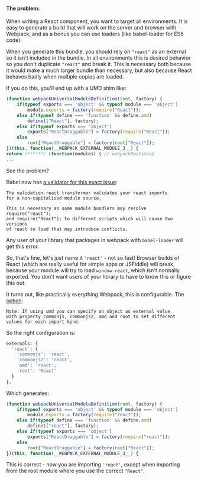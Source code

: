 #### The problem:

When writing a React component, you want to target all environments. It is easy to generate a build that will work on the server and browser with Webpack, and as a bonus you can use loaders (like babel-loader for ES6 code).

When you generate this bundle, you should rely on `"react"` as an external so it isn't included in the bundle. In all environments this is desired behavior so you don't duplicate `"react"` and break it. This is necessary both because it would make a much larger bundle than necessary, but also because React behaves badly when multiple copies are loaded.

If you do this, you'll end up with a UMD shim like:

```javascript
(function webpackUniversalModuleDefinition(root, factory) {
	if(typeof exports === 'object' && typeof module === 'object')
		module.exports = factory(require("React"));
	else if(typeof define === 'function' && define.amd)
		define(["React"], factory);
	else if(typeof exports === 'object')
		exports["ReactDraggable"] = factory(require("React"));
	else
		root["ReactDraggable"] = factory(root["React"]);
})(this, function(__WEBPACK_EXTERNAL_MODULE_3__) {
return /******/ (function(modules) { // webpackBootstrap
...
```

See the problem?

Babel now has [a validator for this exact issue](https://babeljs.io/docs/advanced/transformers/validation/react/):

```
The validation.react transformer validates your react imports 
for a non-capitalised module source.

This is necessary as some module bundlers may resolve require("react"); 
and require("React"); to different scripts which will cause two versions 
of react to load that may introduce conflicts.
```

Any user of your library that packages in webpack with `babel-loader` will get this error.

So, that's fine, let's just name it `'react'` - not so fast! Browser builds of React (which are really useful for simple apps or JSFiddle) will break, because your module will try to load `window.react`, which isn't normally exported. You don't want users of your library to have to know this or figure this out.

It turns out, like practically everything Webpack, this is configurable. The [option](https://webpack.github.io/docs/configuration.html#externals):

```
Note: If using umd you can specify an object as external value 
with property commonjs, commonjs2, amd and root to set different 
values for each import kind.
```

So the right configuration is:

```javascript
externals: {
  'react': {
    'commonjs': 'react',
    'commonjs2': 'react',
    'amd': 'react',
    'root': 'React'
  }
},
```

Which generates:

```javascript
(function webpackUniversalModuleDefinition(root, factory) {
	if(typeof exports === 'object' && typeof module === 'object')
		module.exports = factory(require("react"));
	else if(typeof define === 'function' && define.amd)
		define(["react"], factory);
	else if(typeof exports === 'object')
		exports["ReactDraggable"] = factory(require("react"));
	else
		root["ReactDraggable"] = factory(root["React"]);
})(this, function(__WEBPACK_EXTERNAL_MODULE_3__) {
```

This is correct - now you are importing `'react'`, except when importing from the root module where you use the correct `"React"`.